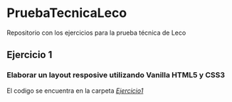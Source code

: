 # PruebaTecnicaLeco
Repositorio con los ejercicios para la prueba técnica de Leco

## Ejercicio 1
### Elaborar un layout resposive utilizando Vanilla HTML5 y CSS3

El codigo se encuentra en la carpeta [_Ejercicio1_]()
